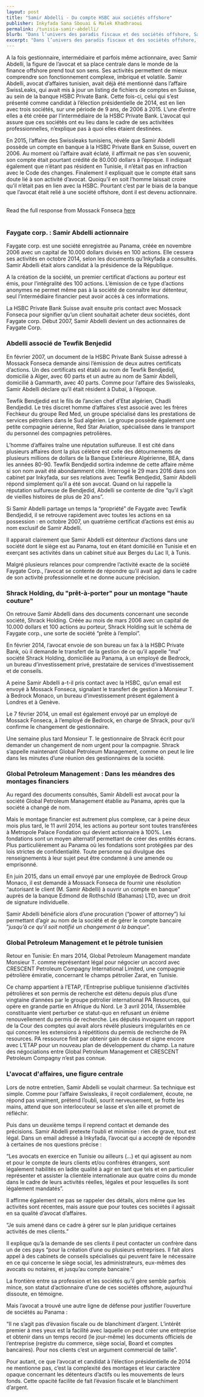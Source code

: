 ```yaml
---
layout: post
title: "Samir Abdelli - Du compte HSBC aux sociétés offshore"
publisher: Inkyfada Sana Sbouai & Malek Khadhraoui
permalink: /tunisia-samir-abdelli/
blurb: "Dans l’univers des paradis fiscaux et des sociétés offshore, Samir Abdelli nage comme un poisson dans l’eau. D’après les documents fuités de Mossack Fonseca, l’avocat d’affaires est actionnaire d’une première société, avocat d’une seconde et gère les montages financiers de sociétés “prêtes à l’emploi”."
excerpt: "Dans l’univers des paradis fiscaux et des sociétés offshore, Samir Abdelli nage comme un poisson dans l’eau. D’après les documents fuités de Mossack Fonseca, l’avocat d’affaires est actionnaire d’une première société, avocat d’une seconde et gère les montages financiers de sociétés “prêtes à l’emploi”."
---
```


A la fois gestionnaire, intermédiaire et parfois même actionnaire, avec Samir Abdelli, la figure de l’avocat et sa place centrale dans le monde de la finance offshore prend tout son sens. Ses activités permettent de mieux comprendre son fonctionnement complexe, imbriqué et volatile. Samir Abdelli, avocat d’affaires tunisien, avait déjà été mentionné dans l’affaire SwissLeaks, qui avait mis à jour un listing de fichiers de comptes en Suisse, au sein de la banque HSBC Private Bank. Cette fois-ci, celui qui s’est présenté comme candidat à l’élection présidentielle de 2014, est en lien avec trois sociétés, sur une période de 9 ans, de 2006 à 2015. L’une d’entre elles a été créée par l’intermédiaire de la HSBC Private Bank. L’avocat qui assure que ces sociétés ont eu lieu dans le cadre de ses activitées professionnelles, n’explique pas à quoi elles étaient destinées.
 
 En 2015, l’affaire des Swissleaks tunisiens, révèle que Samir Abdelli possède un compte en banque à la HSBC Private Bank en Suisse, ouvert en 2006. Au moment où l’affaire avait éclaté, il affirmait ne pas s’en souvenir, son compte était pourtant crédité de 80.000 dollars à l’époque. Il indiquait également que n’étant pas résident en Tunisie, il n’était pas en infraction avec le Code des changes. Finalement il expliquait que le compte était sans doute lié à son activité d’avocat. Quoiqu’il en soit l’homme laissait croire qu’il n’était pas en lien avec la HSBC. Pourtant c’est par le biais de la banque que l’avocat était relié à une société offshore, dont il est devenu actionnaire.


<br/>
<div class="panel panel-default">
  <div class="panel-heading">
  Read the full response from Mossack Fonseca <a href="https://sourceafrica.net/documents/24692-ANCIR-L-PanamaPapers-L-Mossack-Fonseca-Responds.html" target="_blank">here</a>
  </div>
</div>
<br/>

### Faygate corp. : Samir Abdelli actionnaire

Faygate corp. est une société enregistrée au Panama, créée en novembre 2006 avec un capital de 10.000 dollars divisés en 100 actions. Elle cessera ses activités en octobre 2014, selon les documents qu’Inkyfada a consultés. Samir Abdelli était alors candidat à la présidence de la République.
 
A la création de la société, un premier certificat d’actions au porteur est émis, pour l’intégralité des 100 actions. L’émission de ce type d’actions anonymes ne permet même pas à la société de connaître leur détenteur, seul l’intermédiaire financier peut avoir accès à ces informations.
 
La HSBC Private Bank Suisse avait ensuite pris contact avec Mossack Fonseca pour signifier qu’un client souhaitait acheter deux sociétés, dont Faygate corp. Début 2007, Samir Abdelli devient un des actionnaires de Faygate Corp.

### Abdelli associé de Tewfik Benjedid

En février 2007, un document de la HSBC Private Bank Suisse adressé à Mossack Fonseca demande ainsi l’émission de deux autres certificats d’actions. Un des certificats est établi au nom de Tewfik Bendjedid, domicilié à Alger, avec 60 parts et un autre au nom de Samir Abdelli, domicilié à Gammarth, avec 40 parts. Comme pour l’affaire des Swissleaks, Samir Abdelli déclare qu’il était résident à Dubaï, à l’époque.
 
Tewfik Bendjedid est le fils de l’ancien chef d’Etat algérien, Chadli Bendjedid. Le très discret homme d’affaires s’est associé avec les frères Fechkeur du groupe Red Med, un groupe spécialisé dans les prestations de services pétroliers dans le Sud algérien. Le groupe possède également une petite compagnie aérienne, Red Star Aviation, spécialisée dans le transport du personnel des compagnies petrolières.
 
L’homme d’affaires traîne une réputation sulfureuse. Il est cité dans plusieurs affaires dont la plus célèbre est celle des détournements de plusieurs millions de dollars de la Banque Extérieure Algérienne, BEA, dans les années 80-90. Tewfik Bendjedid sortira indemne de cette affaire même si son nom avait été abondamment cité.
Interrogé le 29 mars 2016 dans son cabinet par Inkyfada, sur ses relations avec Tewfik Bendjedid, Samir Abdelli répond simplement qu’il a été son avocat. Quand on lui rappelle la réputation sulfureuse de Bendjedid, Abdelli se contente de dire “qu’il s’agit de vieilles histoires de plus de 20 ans”.
 
Si Samir Abdelli partage un temps la “propriété” de Faygate avec Tewfik Bendjedid, il se retrouve rapidement avec toutes les actions en sa possession : en octobre 2007, un quatrième certificat d’actions est émis au nom exclusif de Samir Abdelli.

Il apparait clairement que Samir Abdelli est détenteur d’actions dans une société dont le siège est au Panama, tout en étant domicilié en Tunisie et en exerçant ses activités dans un cabinet situé aux Berges du Lac II, à Tunis.
 
Malgré plusieurs relances pour comprendre l’activité exacte de la société Faygate Corp., l’avocat se contente de répondre qu’il avait agi dans le cadre de son activité professionnelle et ne donne aucune précision.


### Shrack Holding, du "prêt-à-porter" pour un montage "haute couture"

On retrouve Samir Abdelli dans des documents concernant une seconde société, Shrack Holding. Créée au mois de mars 2006 avec un capital de 10.000 dollars et 100 actions au porteur, Shrack Holding suit le schéma de Faygate corp., une sorte de société “prête à l’emploi”.
 
En février 2014, l’avocat envoie de son bureau un fax à la HSBC Private Bank, où il demande le transfert de la gestion de ce qu’il appelle “ma” société Shrack Holding, domiciliée au Panama, à un employé de Bedrock, un bureau d’investissement privé, prestataire de services d’investissement et de conseils.
 
A peine Samir Abdelli a-t-il pris contact avec la HSBC, qu’un email est envoyé à Mossack Fonseca, signalant le transfert de gestion à Monsieur T. à Bedrock Monaco, un bureau d’investissement présent également à Londres et à Genève.
 
Le 7 février 2014, un email est également envoyé par un employé de Mossack Fonseca, à l’employé de Bedrock, en charge de Shrack, pour qu’il confirme le changement de gestionnaire.
 
Une semaine plus tard Monsieur T. le gestionnaire de Shrack écrit pour demander un changement de nom urgent pour la compagnie. Shrack s’appelle maintenant Global Petroleum Management, comme on peut le lire dans les minutes d’une réunion des gestionnaires de la société.


### Global Petroleum Management : Dans les méandres des montages financiers

Au regard des documents consultés, Samir Abdelli est avocat pour la société Global Petroleum Management établie au Panama, après que la société a changé de nom.
 
Mais le montage financier est autrement plus complexe, car à peine deux mois plus tard, le 11 avril 2014, les actions au porteur sont toutes transférées à Metropole Palace Fondation qui devient actionnaire à 100%. Les fondations sont un moyen alternatif permettant de créer des entités écrans. Plus particulièrement au Panama où les fondations sont protégées par des lois strictes de confidentialité. Toute personne qui divulgue des renseignements à leur sujet peut être condamné à une amende ou emprisonné.
 
En juin 2015, dans un email envoyé par une employée de Bedrock Group Monaco, il est demandé à Mossack Fonseca de fournir une résolution “autorisant le client (M. Samir Abdelli) à ouvrir un compte en banque” auprès de la banque Edmond de Rothschild (Bahamas) LTD, avec un droit de signature individuelle.
 
Samir Abdelli bénéficie alors d’une procuration (“power of attorney”) lui permettant d’agir au nom de la société et de gérer le compte bancaire “*jusqu’à ce qu’il soit notifié un changement à la banque*”.
 

### Global Petroleum Management et le pétrole tunisien

Retour en Tunisie: En mars 2014, Global Petroleum Management mandate Monsieur T. comme représentant légal pour négocier un accord avec CRESCENT Petroleum Compagny International Limited, une compagnie pétrolière émiratie, concernant le champs pétrolier Zarat, en Tunisie. 

Ce champ appartient à l’ETAP, l’Entreprise publique tunisienne d’activités pétrolières et son permis de recherche est détenu depuis plus d’une vingtaine d’années par le groupe pétrolier international PA Resources, qui opère en grande partie en Afrique du Nord. Le 3 avril 2014, l’Assemblée constituante vient perturber ce statut-quo en refusant un énième renouvellement du permis de recherche. Les députés invoquent un rapport de la Cour des comptes qui avait alors révélé plusieurs irrégularités en ce qui concerne les extensions à répétitions du permis de recherche de PA resources. PA ressource finit par obtenir gain de cause et signe encore avec L’ETAP pour un nouveau plan de développement du champ. La nature des négociations entre Global Petroleum Management et CRESCENT Petroleum Compagny n’est pas connue.

### L'avocat d'affaires, une figure centrale

Lors de notre entretien, Samir Abdelli se voulait charmeur. Sa technique est simple. Comme pour l’affaire Swissleaks, il reçoit cordialement, écoute, ne répond pas vraiment, prétend l’oubli, sourit nerveusement, se frotte les mains, attend que son interlocuteur se lasse et s’en aille et promet de réfléchir.
 
Puis dans un deuxième temps il reprend contact et demande des précisions. Samir Abdelli pretexte l’oubli et minimise : rien de grave, tout est légal. Dans un email adressé à Inkyfada, l’avocat qui a accepté de répondre à certaines de nos questions précise :
 
“Les avocats en exercice en Tunisie ou ailleurs (…) et qui agissent au nom et pour le compte de leurs clients et/ou confrères étrangers, sont légalement habilités en ladite qualité à agir en tant que tels et en particulier représenter et assister la clientèle internationale aux quatre coins du monde dans le cadre de leurs activités réelles, légales et pour lesquelles ils sont légalement mandatés”.
 
Il affirme également ne pas se rappeler des détails, alors même que les activités sont récentes, mais assure que pour toutes ces sociétés il agissait en sa qualité d’avocat d’affaires.
 
“Je suis amené dans ce cadre à gérer sur le plan juridique certaines activités de mes clients.”
 
Il explique qu’à la demande de ses clients il peut contacter un confrère dans un de ces pays “pour la création d’une ou plusieurs entreprises. Il fait alors appel à des cabinets de conseils spécialisés qui peuvent faire le nécessaire en ce qui concerne le siège social, les administrateurs, eux-mêmes des avocats ou notaires, et jusqu’au compte bancaire.”
 
La frontière entre sa profession et les sociétés qu’il gère semble parfois mince, son statut d’actionnaire d’une de ces sociétés offshore, aujourd’hui dissoute, en témoigne.
 
Mais l’avocat a trouvé une autre ligne de défense pour justifier l’ouverture de sociétés au Panama :
 
“Il ne s’agit pas d’évasion fiscale ou de blanchiment d’argent. L’intérêt premier à mes yeux est la facilité avec laquelle on peut créer une entreprise et obtenir dans un temps record (le jour-même) les documents officiels de l’entreprise (registre du commerce, siège social, Board et comptes bancaires). Pour nos clients c’est un argument commercial de taille”.
 
Pour autant, ce que l’avocat et candidat à l’élection présidentielle de 2014 ne mentionne pas, c’est la complexité des montages et leur caractère opaque concernant les détenteurs d’actifs ou les mouvements de leurs fonds. Cette opacité facilite de fait l’évasion fiscale et le blanchiment d’argent.

